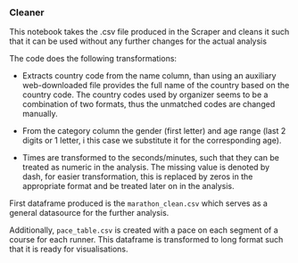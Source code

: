 ### Cleaner
This notebook takes the .csv file produced in the Scraper and cleans it such that it can be used without any further changes for the actual analysis

The code does the following transformations:

- Extracts country code from the name column, than using an auxiliary web-downloaded file  provides the full name of the country based on the country code. The country codes used by organizer seems to be a combination of two formats, thus the unmatched codes are changed manually.

- From the category column the gender (first letter) and age range (last 2 digits or 1 letter, i this case we substitute it for the corresponding age).

- Times are transformed to the seconds/minutes, such that they can be treated as numeric in the analysis. The missing value is denoted by dash, for easier transformation, this is replaced by zeros in the appropriate format and be treated later on in the analysis.

First dataframe produced is the `marathon_clean.csv` which serves as a general datasource for the further analysis.

Additionally, `pace_table.csv` is created with a pace on each segment of a course for each runner. This dataframe is transformed to long format such that it is ready for visualisations.